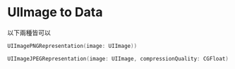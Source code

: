 # UIImage to Data

以下兩種皆可以

```swift
UIImagePNGRepresentation(image: UIImage))

UIImageJPEGRepresentation(image: UIImage, compressionQuality: CGFloat)
```

